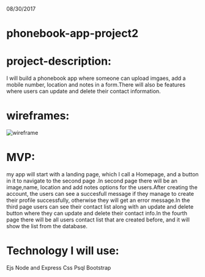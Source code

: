  08/30/2017

# phonebook-app-project2

# project-description:

 I will build a phonebook app where someone can upload imgaes, add a mobile number, location and notes in a form.There will also be features where users can update and delete their contact information.

# wireframes:
![wireframe](https://github.com/arifkhan36/phonebook-app-project2/blob/master/planning/wireframe1.jpg)

# MVP:
my app will start with a landing page, which I call a Homepage, and a button in it to navigate to the second page .In second page there will be an image,name, location and add notes options for the users.After creating the account, the users can see a succesfull message if they manage to create their profile successfully, otherwise they will get an error message.In the third page users can see their contact list along with an update and delete button where they can update and delete their contact info.In the fourth page there will be all users contact list that are created before, and it will show the list from the database.
# Technology I will use:

 Ejs
 Node and Express
 Css
 Psql
 Bootstrap 
